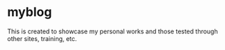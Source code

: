# myblog
This is created to showcase my personal works and those tested through other sites, training, etc. 
